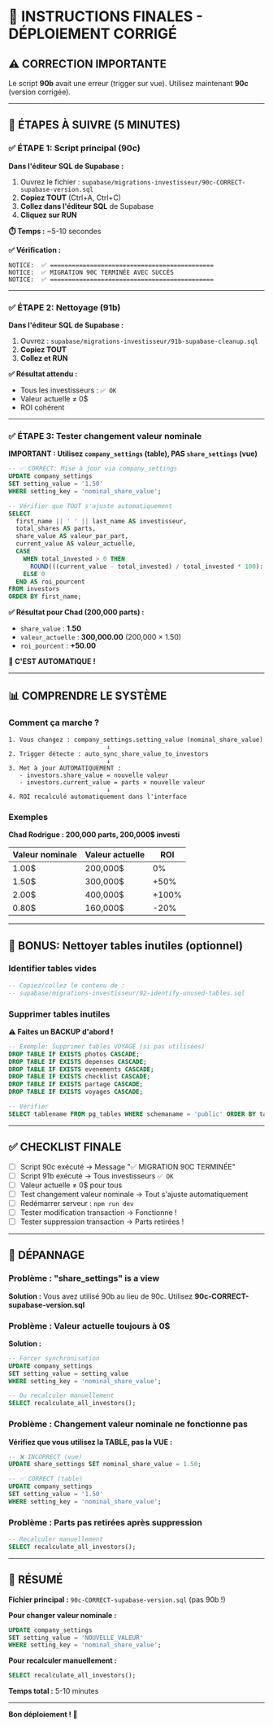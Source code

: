 # 🚀 INSTRUCTIONS FINALES - DÉPLOIEMENT CORRIGÉ

## ⚠️ CORRECTION IMPORTANTE

Le script **90b** avait une erreur (trigger sur vue). Utilisez maintenant **90c** (version corrigée).

---

## 📝 ÉTAPES À SUIVRE (5 MINUTES)

### ✅ ÉTAPE 1: Script principal (90c)

**Dans l'éditeur SQL de Supabase :**

1. Ouvrez le fichier : `supabase/migrations-investisseur/90c-CORRECT-supabase-version.sql`
2. **Copiez TOUT** (Ctrl+A, Ctrl+C)
3. **Collez dans l'éditeur SQL** de Supabase
4. **Cliquez sur RUN**

**⏱️ Temps :** ~5-10 secondes

**✅ Vérification :**
```
NOTICE:  ✅ =============================================
NOTICE:  ✅ MIGRATION 90C TERMINÉE AVEC SUCCÈS
NOTICE:  ✅ =============================================
```

---

### ✅ ÉTAPE 2: Nettoyage (91b)

**Dans l'éditeur SQL de Supabase :**

1. Ouvrez : `supabase/migrations-investisseur/91b-supabase-cleanup.sql`
2. **Copiez TOUT**
3. **Collez et RUN**

**✅ Résultat attendu :**
- Tous les investisseurs : `✅ OK`
- Valeur actuelle ≠ 0$
- ROI cohérent

---

### ✅ ÉTAPE 3: Tester changement valeur nominale

**IMPORTANT : Utilisez `company_settings` (table), PAS `share_settings` (vue)**

```sql
-- ✅ CORRECT: Mise à jour via company_settings
UPDATE company_settings
SET setting_value = '1.50'
WHERE setting_key = 'nominal_share_value';

-- Vérifier que TOUT s'ajuste automatiquement
SELECT
  first_name || ' ' || last_name AS investisseur,
  total_shares AS parts,
  share_value AS valeur_par_part,
  current_value AS valeur_actuelle,
  CASE
    WHEN total_invested > 0 THEN
      ROUND(((current_value - total_invested) / total_invested * 100)::numeric, 2)
    ELSE 0
  END AS roi_pourcent
FROM investors
ORDER BY first_name;
```

**✅ Résultat pour Chad (200,000 parts) :**
- `share_value` : **1.50**
- `valeur_actuelle` : **300,000.00** (200,000 × 1.50)
- `roi_pourcent` : **+50.00**

**🎉 C'EST AUTOMATIQUE !**

---

## 📊 COMPRENDRE LE SYSTÈME

### Comment ça marche ?

```
1. Vous changez : company_settings.setting_value (nominal_share_value)
                           ↓
2. Trigger détecte : auto_sync_share_value_to_investors
                           ↓
3. Met à jour AUTOMATIQUEMENT :
   - investors.share_value = nouvelle valeur
   - investors.current_value = parts × nouvelle valeur
                           ↓
4. ROI recalculé automatiquement dans l'interface
```

### Exemples

**Chad Rodrigue : 200,000 parts, 200,000$ investi**

| Valeur nominale | Valeur actuelle | ROI |
|----------------|-----------------|-----|
| 1.00$ | 200,000$ | 0% |
| 1.50$ | 300,000$ | +50% |
| 2.00$ | 400,000$ | +100% |
| 0.80$ | 160,000$ | -20% |

---

## 🧹 BONUS: Nettoyer tables inutiles (optionnel)

### Identifier tables vides

```sql
-- Copiez/collez le contenu de :
-- supabase/migrations-investisseur/92-identify-unused-tables.sql
```

### Supprimer tables inutiles

**⚠️ Faites un BACKUP d'abord !**

```sql
-- Exemple: Supprimer tables VOYAGE (si pas utilisées)
DROP TABLE IF EXISTS photos CASCADE;
DROP TABLE IF EXISTS depenses CASCADE;
DROP TABLE IF EXISTS evenements CASCADE;
DROP TABLE IF EXISTS checklist CASCADE;
DROP TABLE IF EXISTS partage CASCADE;
DROP TABLE IF EXISTS voyages CASCADE;

-- Vérifier
SELECT tablename FROM pg_tables WHERE schemaname = 'public' ORDER BY tablename;
```

---

## ✅ CHECKLIST FINALE

- [ ] Script 90c exécuté → Message "✅ MIGRATION 90C TERMINÉE"
- [ ] Script 91b exécuté → Tous investisseurs `✅ OK`
- [ ] Valeur actuelle ≠ 0$ pour tous
- [ ] Test changement valeur nominale → Tout s'ajuste automatiquement
- [ ] Redémarrer serveur : `npm run dev`
- [ ] Tester modification transaction → Fonctionne !
- [ ] Tester suppression transaction → Parts retirées !

---

## 🐛 DÉPANNAGE

### Problème : "share_settings" is a view

**Solution :** Vous avez utilisé 90b au lieu de 90c. Utilisez **90c-CORRECT-supabase-version.sql**

### Problème : Valeur actuelle toujours à 0$

**Solution :**
```sql
-- Forcer synchronisation
UPDATE company_settings
SET setting_value = setting_value
WHERE setting_key = 'nominal_share_value';

-- Ou recalculer manuellement
SELECT recalculate_all_investors();
```

### Problème : Changement valeur nominale ne fonctionne pas

**Vérifiez que vous utilisez la TABLE, pas la VUE :**

```sql
-- ❌ INCORRECT (vue)
UPDATE share_settings SET nominal_share_value = 1.50;

-- ✅ CORRECT (table)
UPDATE company_settings
SET setting_value = '1.50'
WHERE setting_key = 'nominal_share_value';
```

### Problème : Parts pas retirées après suppression

```sql
-- Recalculer manuellement
SELECT recalculate_all_investors();
```

---

## 🎯 RÉSUMÉ

**Fichier principal :** `90c-CORRECT-supabase-version.sql` (pas 90b !)

**Pour changer valeur nominale :**
```sql
UPDATE company_settings
SET setting_value = 'NOUVELLE_VALEUR'
WHERE setting_key = 'nominal_share_value';
```

**Pour recalculer manuellement :**
```sql
SELECT recalculate_all_investors();
```

**Temps total :** 5-10 minutes

---

**Bon déploiement ! 🚀**
